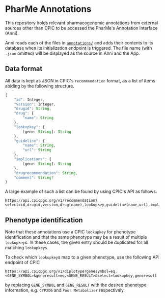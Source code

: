 # PharMe Annotations

This repository holds relevant pharmacogenomic annotations from external sources
other than CPIC to be accessed the PharMe's Annotation Interface (Anni).

Anni reads each of the files in [`annotations/`](./annotations/) and adds their
contents to its database when its initialization endpoint is triggered. The file
name (with `.json` omitted) will be displayed as the source in Anni and the App.

## Data format

All data is kept as JSON in CPIC's `recommendation` format, as a list of items
abiding by the following structure.

```typescript
{
    "id": Integer,
    "version": Integer,
    "drugid": String,
    "drug": {
        "name": String
    },
    "lookupkey": {
        [gene: String]: String
    },
    "guideline": {
        "name": String,
        "url": String
    },
    "implications": {
        [gene: String]: String
    },
    "drugrecommendation": String,
    "comment": String?
}
```

A large example of such a list can be found by using CPIC's API as follows.

```plain
https://api.cpicpgx.org/v1/recommendation?select=id,drugid,version,drug(name),lookupkey,guideline(name,url),implications,drugrecommendation,comments
```

## Phenotype identification

Note that these annotations use a CPIC `lookupkey` for phenotype identification
and that the same phenotype may be a result of multiple `lookupkey`s. In these
cases, the given entry should be duplicated for all matching `lookupkey`s.

To check which `lookupkey`s map to a given phenotype, use the following API
endpoint of CPIC

```plain
https://api.cpicpgx.org/v1/diplotype?genesymbol=eq.<GENE_SYMBOL>&generesult=eq.<GENE_RESULT>&select=lookupkey,generesult
```

by replacing `GENE_SYMBOL` and `GENE_RESULT` with the desired
phenotype information, e.g. `CYP2D6` and `Poor Metabolizer` respectively.
